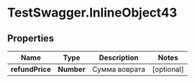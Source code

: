 # TestSwagger.InlineObject43

## Properties

Name | Type | Description | Notes
------------ | ------------- | ------------- | -------------
**refundPrice** | **Number** | Сумма воврата | [optional] 


